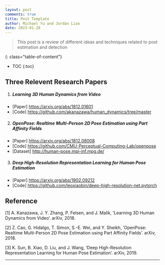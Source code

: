 ```yaml
---
layout: post
comments: true
title: Post Template
author: Michael Yu and Jordan Liao
date: 2023-01-28
---
```



> This post is a review of different ideas and techniques related to post estimation and detection


<!--more-->
{: class="table-of-content"}
* TOC
{:toc}

## Three Relevent Research Papers

1. ##### Learning 3D Human Dynamics from Video 
  - [Paper] https://arxiv.org/abs/1812.01601
  - [Code] https://github.com/akanazawa/human_dynamics/tree/master
2. ##### OpenPose: Realtime Multi-Person 2D Pose Estimation using Part Affinity Fields
  - [Paper] https://arxiv.org/abs/1812.08008
  - [Code] https://github.com/CMU-Perceptual-Computing-Lab/openpose
  - [Dataset] http://human-pose.mpi-inf.mpg.de/
3. ##### Deep High-Resolution Representation Learning for Human Pose Estimation
  - [Paper] https://arxiv.org/abs/1902.09212
  - [Code] https://github.com/leoxiaobin/deep-high-resolution-net.pytorch

## Reference

[1] A. Kanazawa, J. Y. Zhang, P. Felsen, and J. Malik, ‘Learning 3D Human Dynamics from Video’. arXiv, 2018.

[2] Z. Cao, G. Hidalgo, T. Simon, S.-E. Wei, and Y. Sheikh, ‘OpenPose: Realtime Multi-Person 2D Pose Estimation using Part Affinity Fields’. arXiv, 2018.

[3] K. Sun, B. Xiao, D. Liu, and J. Wang, ‘Deep High-Resolution Representation Learning for Human Pose Estimation’. arXiv, 2019.

---

